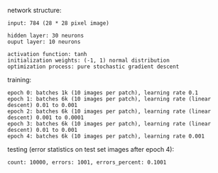 network structure:

```
input: 784 (28 * 28 pixel image)

hidden layer: 30 neurons
ouput layer: 10 neurons

activation function: tanh
initialization weights: (-1, 1) normal distribution
optimization process: pure stochastic gradient descent
```

training:

```
epoch 0: batches 1k (10 images per patch), learning rate 0.1
epoch 1: batches 6k (10 images per patch), learning rate (linear descent) 0.01 to 0.001
epoch 2: batches 6k (10 images per patch), learning rate (linear descent) 0.001 to 0.0001
epoch 3: batches 6k (10 images per patch), learning rate (linear descent) 0.01 to 0.001
epoch 4: batches 6k (10 images per patch), learning rate 0.001
```

testing (error statistics on test set images after epoch 4):

```
count: 10000, errors: 1001, errors_percent: 0.1001
```